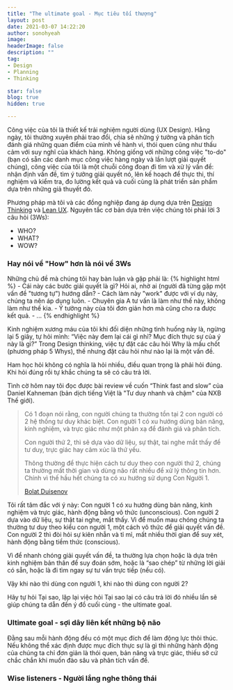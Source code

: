 ```yaml
---
title: "The ultimate goal - Mục tiêu tối thượng"
layout: post
date: 2021-03-07 14:22:20
author: sonohyeah
image: 
headerImage: false
description: ""
tag:
- Design
- Planning
- Thinking

star: false
blog: true
hidden: true

---
```


Công việc của tôi là thiết kế trải nghiệm người dùng (UX Design). Hằng ngày, tôi thường xuyên phải trao đổi, chia sẽ những ý tưởng và phân tích đánh giá những quan điểm của mình về hành vi, thói quen cũng như thấu cảm với suy nghĩ của khách hàng. Không giống với những công việc "to-do" (bạn có sẵn các danh mục công việc hàng ngày và lần lượt giải quyết chúng), công việc của tôi là một chuỗi công đoạn đi tìm và xử lý vấn đề: nhận định vấn đề, tìm ý tưởng giải quyết nó, lên kế hoạch để thực thi, thí nghiệm và kiểm tra, đo lường kết quả và cuối cùng là phát triển sản phẩm dựa trên những giả thuyết đó.

Phương pháp mà tôi và các đồng nghiệp đang áp dụng dựa trên [Design Thinking](https://www.interaction-design.org/literature/article/what-is-design-thinking-and-why-is-it-so-popular) và [Lean UX](https://www.interaction-design.org/literature/article/a-simple-introduction-to-lean-ux). Nguyên tắc cơ bản dựa trên việc chúng tôi phải lời 3 câu hỏi (3Ws):
* WHO?
* WHAT?
* WOW?

### Hay nói về "How" hơn là nói về 3Ws
Những chủ đề mà chúng tôi hay bàn luận và gặp phải là:
{% highlight html %}
    - Cái này các bước giải quyết là gì? Hỏi ai, nhờ ai (người đã từng gặp một vấn đề "tương tự") hướng dẫn?
    - Cách làm này "work" được với ví dụ này, chúng ta nên áp dụng luôn.
    - Chuyên gia A tư vấn là làm như thế này, không làm như thế kia.
    - Ý tưởng này của tôi đơn giản hơn mà cũng cho ra được kết quả.
    - ...
{% endhighlight %}

Kinh nghiệm xương máu của tôi khi đối diện những tình huống này là, ngừng lại 5 giây, tự hỏi mình: “Việc này đem lại cái gì nhỉ? Mục đích thực sự của ý này là gì?” Trong Design thinking, việc tự đặt các câu hỏi Why là mấu chốt (phương pháp 5 Whys), thế nhưng đặt câu hỏi như nào lại là một vấn đề.

Ham học hỏi không có nghĩa là hỏi nhiều, điều quan trọng là phải hỏi đúng. Khi hỏi đúng rồi tự khắc chúng ta sẽ có câu trả lời. 

Tình cờ hôm nay tôi đọc được bài review về cuốn <span class="evidence">“Think fast and slow”</span> của Daniel Kahneman (bản dịch tiếng Việt là "Tư duy nhanh và chậm" của NXB Thế giới).

> Có 1 đoạn nói rằng, con người chúng ta thường tồn tại 2 con người có 2 hệ thống tư duy khác biệt. Con người 1 có xu hướng dùng bản năng, kinh nghiệm, và trực giác như một phản xạ để đánh giá và phân tích.
>  
> Con người thứ 2, thì sẽ dựa vào dữ liệu, sự thật, tai nghe mắt thấy để tư duy, trực giác hay cảm xúc là thứ yếu.
> 
> Thông thường để thực hiện cách tư duy theo con người thứ 2, chúng ta thường mất thời gian và dùng não rất nhiều để xử lý thông tin hơn. Chính vì thế hầu hết chúng ta có xu hướng sử dụng Con Người 1.
> 
> [Bolat Duisenov](https://www.facebook.com/1463522007/posts/10222814927989451)

Tôi rất tâm đắc với ý này: Con người 1 có xu hướng dùng bản năng, kinh nghiệm và trực giác, hành động bằng vô thức (unconscious). Con người 2 dựa vào dữ liệu, sự thật tai nghe, mắt thấy. Vì để muốn mau chóng chúng ta thường tư duy theo kiểu con người 1, một cách vô thức để giải quyết vấn đề. Con người 2 thì đòi hỏi sự kiên nhẫn và tỉ mỉ, mất nhiều thời gian để suy xét, hành động bằng tiềm thức (conscious).

Vì để nhanh chóng giải quyết vấn đề, ta thường lựa chọn hoặc là dựa trên kinh nghiệm bản thân để suy đoán sớm, hoặc là “sao chép” từ những lời giải có sẵn, hoặc là đi tìm ngay sự tư vấn trực tiếp (nếu có).

Vậy khi nào thì dùng con người 1, khi nào thì dùng con người 2?

Hãy tự hỏi Tại sao, lặp lại việc hỏi Tại sao lại có câu trả lời đó nhiều lần sẽ giúp chúng ta dẫn đến ý đồ cuối cùng - the ultimate goal.

### Ultimate goal - sợi dây liên kết những bộ não

Đằng sau mỗi hành động đều có một mục đích để làm động lực thôi thúc. Nếu không thể xác định được mục đích thực sự là gì thì những hành động của chúng ta chỉ đơn giản là thói quen, bản năng và trực giác, thiếu sở cứ chắc chắn khi muốn đào sâu và phân tích vấn để.



### Wise listeners - Người lắng nghe thông thái
